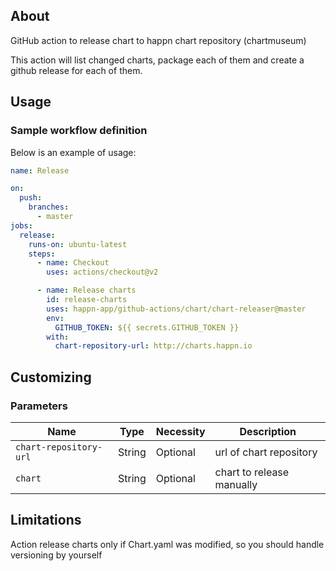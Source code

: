 ## About

GitHub action to release chart to happn chart repository (chartmuseum)

This action will list changed charts, package each of them and create a github release for each of them.

## Usage

### Sample workflow definition

Below is an example of usage:

```yaml
name: Release

on:
  push:
    branches:
      - master
jobs:
  release:
    runs-on: ubuntu-latest
    steps:
      - name: Checkout
        uses: actions/checkout@v2

      - name: Release charts
        id: release-charts
        uses: happn-app/github-actions/chart/chart-releaser@master
        env:
          GITHUB_TOKEN: ${{ secrets.GITHUB_TOKEN }}
        with:
          chart-repository-url: http://charts.happn.io
```

## Customizing

### Parameters

| Name | Type | Necessity | Description |
| ---- | ---- | --------- | ----------- |
| `chart-repository-url` | String | Optional | url of chart repository |
| `chart` | String | Optional | chart to release manually |

## Limitations

Action release charts only if Chart.yaml was modified, so you should handle versioning by yourself
